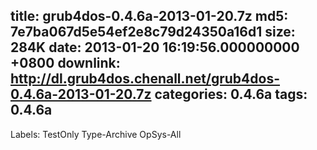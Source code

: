 title: grub4dos-0.4.6a-2013-01-20.7z
md5: 7e7ba067d5e54ef2e8c79d24350a16d1
size: 284K
date: 2013-01-20 16:19:56.000000000 +0800
downlink: http://dl.grub4dos.chenall.net/grub4dos-0.4.6a-2013-01-20.7z
categories: 0.4.6a
tags: 0.4.6a
---

Labels: 
 TestOnly
 Type-Archive
 OpSys-All